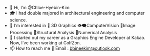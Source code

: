 - 👋 Hi, I’m @Chloe-Hyebin-Kim
- 🎓 I had double majored in architectural engineering and computer science.
- 👀 I’m interested in 🌌 3D Graphics 👁‍🗨ComputerVision 🥼Image Processing 📐Structural Analysis 🧮Numerical Analysis
- 💼 I started out my career as a Graphics Engine Developer at Kakao. Now, I've been working at GolfZon.
- 📫 How to reach me 📧 Email : bbineekim@outlook.com



<!---
Chloe-Hyebin-Kim/Chloe-Hyebin-Kim is a ✨ special ✨ repository because its `README.md` (this file) appears on your GitHub profile.
You can click the Preview link to take a look at your changes.
--->
